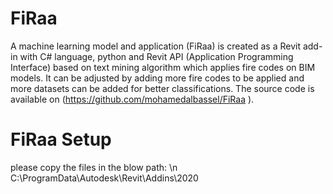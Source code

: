 # FiRaa
A machine learning model and application (FiRaa) is created as a Revit add-in with C# language, python and Revit API (Application Programming Interface) based on text mining algorithm which applies fire codes on BIM models. It can be adjusted by adding more fire codes to be applied and more datasets can be added for better classifications. The source code is available on (https://github.com/mohamedalbassel/FiRaa ).
# FiRaa Setup
please copy the files in the blow path: \n
C:\ProgramData\Autodesk\Revit\Addins\2020
